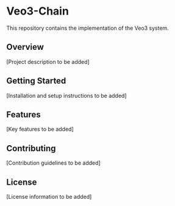 # Veo3-Chain

This repository contains the implementation of the Veo3  system.

## Overview

[Project description to be added]

## Getting Started

[Installation and setup instructions to be added]

## Features

[Key features to be added]

## Contributing

[Contribution guidelines to be added]

## License

[License information to be added] 
